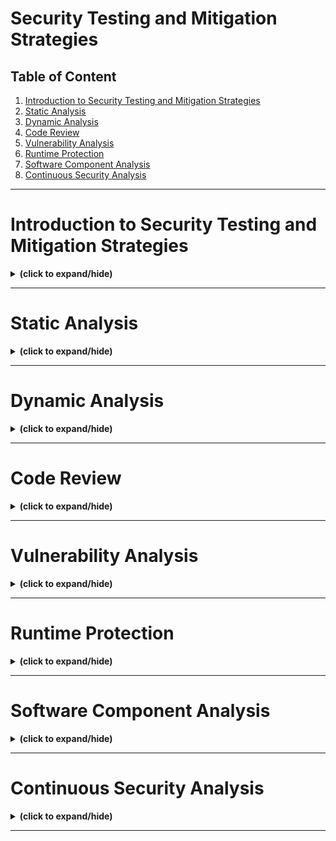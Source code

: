 # Security Testing and Mitigation Strategies

## Table of Content
1. [Introduction to Security Testing and Mitigation Strategies](#intro)
2. [Static Analysis](#static_analysis)
3. [Dynamic Analysis](#dynamic_analysis)
4. [Code Review](#code_review)
5. [Vulnerability Analysis](#vulnerability_analysis)
6. [Runtime Protection](#runtime_protection)
7. [Software Component Analysis](#software_component_analysis)
8. [Continuous Security Analysis](#continuous_security_analysis)

---

<a id="intro"></a>
# Introduction to Security Testing and Mitigation Strategies
<details close>
<summary><b>(click to expand/hide)</b></summary>
<!-- MarkdownTOC -->

## Objectives
After completing this module, you will be able to:
- Describe security testing.
- Describe mitigation strategies.
- List five key mitigation strategies.

## What is Security Testing?
- Security testing involves procedures for comparing the states of an application or a system to ensure they meet security standards.
- A secure code baseline should be established during development to facilitate these comparisons.
- It is essential to perform security tests on all new code to minimize the risk of security breaches.
- Security tests are also necessary after code changes to identify new vulnerabilities.

## Security Testing in the Software Development Lifecycle (SDLC)
- Security testing occurs during the Test stage of the SDLC, alongside code review.
- While prioritized during the Test phase, security testing should be integrated throughout the entire SDLC.

## Steps in Security Testing
1. Establish a secure baseline during the development phase.
2. Perform functional security testing to ensure the software behaves as expected under security requirements.
   - Functional testing includes:
     - **Ad hoc testing:** Conducted upon the discovery of vulnerabilities.
     - **Exploratory testing:** Involves testing theories or ideas outside formal testing structures.

## Automated Security Testing
- **Unit Testing:** Focuses on individual classes and methods to validate API contracts.
- **Integration Testing:** Tests the integration of multiple classes within an application across different application tiers.
- **Automation Frameworks:** Tools like BDD-Security, Mittn, and Gauntlt automate security testing and simplify integration with other security tools.

## Key Mitigation Strategies
1. **Use JSON for API Data:** Prefer JSON over XML for its simplicity and faster parsing.
2. **Implement Secure Coding Practices:** Establish and communicate security standards within your team and organization.
3. **Use Vulnerability Scanners:** Automate scanning to identify vulnerabilities in code.
4. **Threat Modeling:** Understand potential bad actor behaviors to better secure applications.
5. **Stay Updated with OWASP Top 10:** Regularly review and incorporate the OWASP Top 10 list into security testing practices.

## Summary
- Security tests are crucial for comparing the state of applications against security standards.
- Functional security testing is integral to ensuring software meets security requirements.
- Utilizing automated testing and strategic mitigation can significantly reduce the risks and impacts of security threats.

<!-- /MarkdownTOC -->
</details>

---

<a id="static_analysis"></a>
# Static Analysis
<details close>
<summary><b>(click to expand/hide)</b></summary>
<!-- MarkdownTOC -->


<!-- /MarkdownTOC -->
</details>

---

<a id="dynamic_analysis"></a>
# Dynamic Analysis
<details close>
<summary><b>(click to expand/hide)</b></summary>
<!-- MarkdownTOC -->


<!-- /MarkdownTOC -->
</details>

---

<a id="code_review"></a>
# Code Review
<details close>
<summary><b>(click to expand/hide)</b></summary>
<!-- MarkdownTOC -->


<!-- /MarkdownTOC -->
</details>

---

<a id="vulnerability_analysis"></a>
# Vulnerability Analysis
<details close>
<summary><b>(click to expand/hide)</b></summary>
<!-- MarkdownTOC -->


<!-- /MarkdownTOC -->
</details>

---

<a id="runtime_protection"></a>
# Runtime Protection
<details close>
<summary><b>(click to expand/hide)</b></summary>
<!-- MarkdownTOC -->


<!-- /MarkdownTOC -->
</details>

---


<a id="software_component_analysis"></a>
# Software Component Analysis
<details close>
<summary><b>(click to expand/hide)</b></summary>
<!-- MarkdownTOC -->


<!-- /MarkdownTOC -->
</details>

---

<a id="continuous_security_analysis"></a>
# Continuous Security Analysis
<details close>
<summary><b>(click to expand/hide)</b></summary>
<!-- MarkdownTOC -->


<!-- /MarkdownTOC -->
</details>

---
